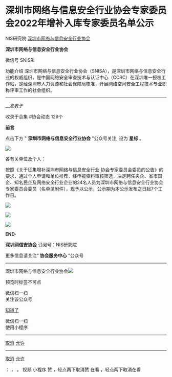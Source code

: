 #  深圳市网络与信息安全行业协会专家委员会2022年增补入库专家委员名单公示

NIS研究院  [ 深圳市网络与信息安全行业协会 ](javascript:void\(0\);)

**深圳市网络与信息安全行业协会** ![]()

微信号 SNISRI

功能介绍
深圳市网络与信息安全行业协会（SNISA），是深圳市网络与信息安全行业的权威组织，是中国网络安全审查技术与认证中心（CCRC）在深圳唯一授权工作站，是经深圳市人力资源和社会保障局核准，开展网络空间安全工程技术专业职称评审工作的社会组织。

____

___发表于_

收录于合集 #协会动态 129个

**前言**

点击下方 " **深圳市网络与信息安全行业协会** "公众号关注, 设为 **星标** 。

  
![](http://hk-proxy.gitwarp.com/https://raw.githubusercontent.com/tuchuang9/tc1/refs/heads/main/public/20221230194838.png)

  

各有关单位及个人：

按照《关于征集增补深圳市网络与信息安全行业
协会专家委员会委员的公告》的要求，通过个人申请和单位推荐，经申报资料审核筛选，决定聘任央企、省市国企、知名民企及网络安全行业企业的24名人员为深圳市网络与信息安全行业协会专家委员会委员（名单见附件），现予以公示，公示期为本公示发布之日起7个工作日。

  

  

![](http://hk-proxy.gitwarp.com/https://raw.githubusercontent.com/tuchuang9/tc1/refs/heads/main/public/20221230194840.png)

![](http://hk-proxy.gitwarp.com/https://raw.githubusercontent.com/tuchuang9/tc1/refs/heads/main/public/20221230194841.png)

![](http://hk-proxy.gitwarp.com/https://raw.githubusercontent.com/tuchuang9/tc1/refs/heads/main/public/20221230194842.png)

  

 **END·**  


 **深圳网信安协会** 订阅号：NIS研究院  
  

更多信息请关注“ **协会服务中心** ”公众号

* * *

深圳市网络与信息安全行业协会![](http://hk-proxy.gitwarp.com/https://raw.githubusercontent.com/tuchuang9/tc1/refs/heads/main/public/20221230194843.png)

预览时标签不可点

微信扫一扫  
关注该公众号

[知道了](javascript:;)

微信扫一扫  
使用小程序

****

[取消](javascript:void\(0\);) [允许](javascript:void\(0\);)

****

[取消](javascript:void\(0\);) [允许](javascript:void\(0\);)

： ， 。   视频 小程序 赞 ，轻点两下取消赞 在看 ，轻点两下取消在看

